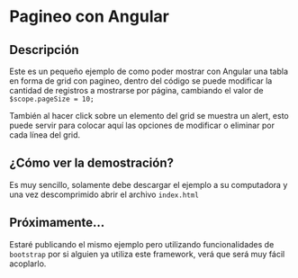<h1>Pagineo con Angular</h1>
<h2>
    Descripción
</h2>
<p>
    Este es un pequeño ejemplo de como poder mostrar con Angular una tabla en forma de grid con pagineo, dentro del código se puede modificar la cantidad de registros a mostrarse por página, cambiando el valor de <code>$scope.pageSize = 10;</code>
</p>
<p>
	También al hacer click sobre un elemento del grid se muestra un alert, esto puede servir para colocar aquí las opciones de modificar o eliminar por cada línea del grid.
</p>
<h2>
    ¿Cómo ver la demostración?
</h2>
<p>
	Es muy sencillo, solamente debe descargar el ejemplo a su computadora y una vez descomprimido abrir el archivo <code>index.html</code>
</p>
<h2>
    Próximamente...
</h2>
<p>
	Estaré publicando el mismo ejemplo pero utilizando funcionalidades de <code>bootstrap</code> por si alguien ya utiliza este framework, verá que será muy fácil acoplarlo.
</p>